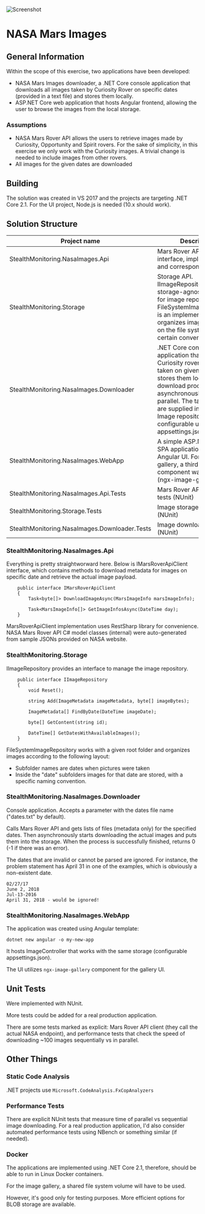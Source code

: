 ![Screenshot](https://i.ibb.co/fk9yffq/screenshot.jpg)

# NASA Mars Images
## General Information
Within the scope of this exercise, two applications have been developed:
- NASA Mars Images downloader, a .NET Core console application that downloads all images taken by Curiosity Rover on specific dates (provided in a text file) and stores them locally.
- ASP.NET Core web application that hosts Angular frontend, allowing the user to browse the images from the local storage.

### Assumptions
- NASA Mars Rover API allows the users to retrieve images made by Curiosity, Opportunity and Spirit rovers. For the sake of simplicity, in this exercise we only work with the Curiosity images. A trivial change is needed to include images from other rovers.
- All images for the given dates are downloaded

## Building
The solution was created in VS 2017 and the projects are targeting .NET Core 2.1.
For the UI project, Node.js is needed (10.x should work).

## Solution Structure
| Project name                                  	| Description                                                                                                                                                                                                                                                                                    	|
|-----------------------------------------------	|------------------------------------------------------------------------------------------------------------------------------------------------------------------------------------------------------------------------------------------------------------------------------------------------	|
| StealthMonitoring.NasaImages.Api              	| Mars Rover API client interface, implementation and corresponding models                                                                                                                                                                                                                       	|
| StealthMonitoring.Storage                     	| Storage API. IImageRepository is a storage-agnostic interface for image repository. FileSystemImageRepository is an implementation that organizes image repository  on the file system using certain conventions.                                                                              	|
| StealthMonitoring.NasaImages.Downloader       	| .NET Core console application that downloads Curiosity rover images taken on given dates and stores them locally.  The download process runs asynchronously and in parallel.   The target dates are supplied in a text file. Image repository location is configurable using appsettings.json  	|
| StealthMonitoring.NasaImages.WebApp           	| A simple ASP.NET Core SPA application that hosts Angular UI. For the image gallery, a third-party component was utilized (ngx-image-gallery)                                                                                                                                                   	|
| StealthMonitoring.NasaImages.Api.Tests        	| Mars Rover API client unit tests (NUnit)                                                                                                                                                                                                                                                       	|
| StealthMonitoring.Storage.Tests               	| Image storage unit tests (NUnit)                                                                                                                                                                                                                                                               	|
| StealthMonitoring.NasaImages.Downloader.Tests 	| Image downloader tests (NUnit)                                                                                                                                                                                                                                                                 	|

### StealthMonitoring.NasaImages.Api
Everything is pretty straightworward here.
Below is IMarsRoverApiClient interface, which contains methods to download metadata for images on specific date and retrieve the actual image payload.
~~~~
    public interface IMarsRoverApiClient
    {
        Task<byte[]> DownloadImageAsync(MarsImageInfo marsImageInfo);

        Task<MarsImageInfo[]> GetImageInfosAsync(DateTime day);
    }
~~~~
MarsRoverApiClient implementation uses RestSharp library for convenience.
NASA Mars Rover API C# model classes (internal) were auto-generated from sample JSONs provided on NASA website.

### StealthMonitoring.Storage
IImageRepository provides an interface to manage the image repository.
~~~~
    public interface IImageRepository
    {
        void Reset();

        string Add(ImageMetadata imageMetadata, byte[] imageBytes);

        ImageMetadata[] FindByDate(DateTime imageDate);

        byte[] GetContent(string id);

        DateTime[] GetDatesWithAvailableImages();
    }
~~~~

FileSystemImageRepository works with a given root folder and organizes images according to the following layout:
- Subfolder names are dates when pictures were taken
- Inside the "date" subfolders images for that date are stored, with a specific naming convention.

### StealthMonitoring.NasaImages.Downloader ###
Console application. 
Accepts a parameter with the dates file name ("dates.txt" by default).

Calls Mars Rover API and gets lists of files (metadata only) for the specified dates. Then asynchronously starts downloading the actual images and puts them into the storage. When the process is successfully finished, returns 0 (-1 if there was an error).

The dates that are invalid or cannot be parsed are ignored. For instance, the problem statement has April 31 in one of the examples, which is obviously a non-existent date.

~~~
02/27/17
June 2, 2018
Jul-13-2016
April 31, 2018 - would be ignored!
~~~

### StealthMonitoring.NasaImages.WebApp ###
The application was created using Angular template:
~~~~
dotnet new angular -o my-new-app
~~~~
It hosts ImageController that works with the same storage (configurable appsettings.json).

The UI utilizes `ngx-image-gallery` component for the gallery UI. 


## Unit Tests ##
Were implemented with NUnit.

More tests could be added for a real production application.

There are some tests marked as explicit: Mars Rover API client (they call the actual NASA endpoint), and performance tests that check the speed of downloading ~100 images sequentially vs in parallel.

## Other Things ##

### Static Code Analysis ###
.NET projects use `Microsoft.CodeAnalysis.FxCopAnalyzers`

### Performance Tests ###
There are explicit NUnit tests that measure time of parallel vs sequential image downloading.
For a real production application, I'd also consider automated performance tests using NBench or something similar (if needed).

### Docker ###
The applications are implemented using .NET Core 2.1, therefore, should be 
able to run in Linux Docker containers.

For the image gallery, a shared file system volume will have to be used.

However, it's good only for testing purposes. More efficient options for BLOB storage are available.
